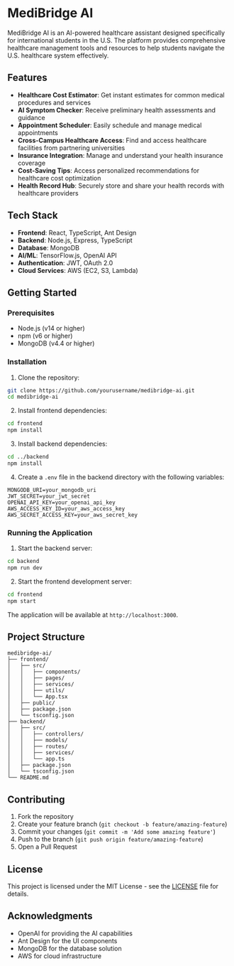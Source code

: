 # MediBridge AI

MediBridge AI is an AI-powered healthcare assistant designed specifically for international students in the U.S. The platform provides comprehensive healthcare management tools and resources to help students navigate the U.S. healthcare system effectively.

## Features

- **Healthcare Cost Estimator**: Get instant estimates for common medical procedures and services
- **AI Symptom Checker**: Receive preliminary health assessments and guidance
- **Appointment Scheduler**: Easily schedule and manage medical appointments
- **Cross-Campus Healthcare Access**: Find and access healthcare facilities from partnering universities
- **Insurance Integration**: Manage and understand your health insurance coverage
- **Cost-Saving Tips**: Access personalized recommendations for healthcare cost optimization
- **Health Record Hub**: Securely store and share your health records with healthcare providers

## Tech Stack

- **Frontend**: React, TypeScript, Ant Design
- **Backend**: Node.js, Express, TypeScript
- **Database**: MongoDB
- **AI/ML**: TensorFlow.js, OpenAI API
- **Authentication**: JWT, OAuth 2.0
- **Cloud Services**: AWS (EC2, S3, Lambda)

## Getting Started

### Prerequisites

- Node.js (v14 or higher)
- npm (v6 or higher)
- MongoDB (v4.4 or higher)

### Installation

1. Clone the repository:
```bash
git clone https://github.com/yourusername/medibridge-ai.git
cd medibridge-ai
```

2. Install frontend dependencies:
```bash
cd frontend
npm install
```

3. Install backend dependencies:
```bash
cd ../backend
npm install
```

4. Create a `.env` file in the backend directory with the following variables:
```
MONGODB_URI=your_mongodb_uri
JWT_SECRET=your_jwt_secret
OPENAI_API_KEY=your_openai_api_key
AWS_ACCESS_KEY_ID=your_aws_access_key
AWS_SECRET_ACCESS_KEY=your_aws_secret_key
```

### Running the Application

1. Start the backend server:
```bash
cd backend
npm run dev
```

2. Start the frontend development server:
```bash
cd frontend
npm start
```

The application will be available at `http://localhost:3000`.

## Project Structure

```
medibridge-ai/
├── frontend/
│   ├── src/
│   │   ├── components/
│   │   ├── pages/
│   │   ├── services/
│   │   ├── utils/
│   │   └── App.tsx
│   ├── public/
│   ├── package.json
│   └── tsconfig.json
├── backend/
│   ├── src/
│   │   ├── controllers/
│   │   ├── models/
│   │   ├── routes/
│   │   ├── services/
│   │   └── app.ts
│   ├── package.json
│   └── tsconfig.json
└── README.md
```

## Contributing

1. Fork the repository
2. Create your feature branch (`git checkout -b feature/amazing-feature`)
3. Commit your changes (`git commit -m 'Add some amazing feature'`)
4. Push to the branch (`git push origin feature/amazing-feature`)
5. Open a Pull Request

## License

This project is licensed under the MIT License - see the [LICENSE](LICENSE) file for details.

## Acknowledgments

- OpenAI for providing the AI capabilities
- Ant Design for the UI components
- MongoDB for the database solution
- AWS for cloud infrastructure 